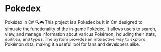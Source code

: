 # Pokedex
Pokédex in C# 🔍🎮
This project is a Pokédex built in C#, designed to simulate the functionality of the in-game Pokédex. It allows users to search, view, and manage information about various Pokémon, including their stats, abilities, and types. The system provides an interactive way to explore Pokémon data, making it a useful tool for fans and developers alike.
